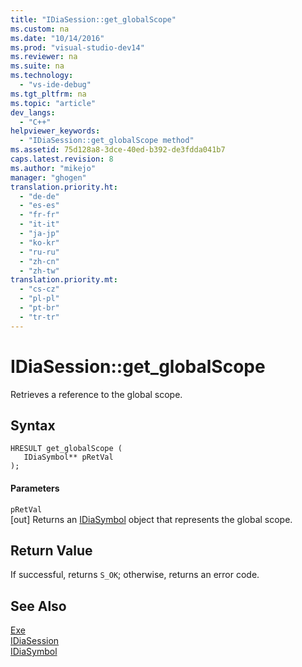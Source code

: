 ```yaml
---
title: "IDiaSession::get_globalScope"
ms.custom: na
ms.date: "10/14/2016"
ms.prod: "visual-studio-dev14"
ms.reviewer: na
ms.suite: na
ms.technology: 
  - "vs-ide-debug"
ms.tgt_pltfrm: na
ms.topic: "article"
dev_langs: 
  - "C++"
helpviewer_keywords: 
  - "IDiaSession::get_globalScope method"
ms.assetid: 75d128a8-3dce-40ed-b392-de3fdda041b7
caps.latest.revision: 8
ms.author: "mikejo"
manager: "ghogen"
translation.priority.ht: 
  - "de-de"
  - "es-es"
  - "fr-fr"
  - "it-it"
  - "ja-jp"
  - "ko-kr"
  - "ru-ru"
  - "zh-cn"
  - "zh-tw"
translation.priority.mt: 
  - "cs-cz"
  - "pl-pl"
  - "pt-br"
  - "tr-tr"
---
```

# IDiaSession::get_globalScope
Retrieves a reference to the global scope.  
  
## Syntax  
  
```cpp#  
HRESULT get_globalScope (   
   IDiaSymbol** pRetVal  
);  
```  
  
#### Parameters  
 `pRetVal`  
 [out] Returns an [IDiaSymbol](../debugger/idiasymbol.md) object that represents the global scope.  
  
## Return Value  
 If successful, returns `S_OK`; otherwise, returns an error code.  
  
## See Also  
 [Exe](../debugger/exe.md)   
 [IDiaSession](../debugger/idiasession.md)   
 [IDiaSymbol](../debugger/idiasymbol.md)